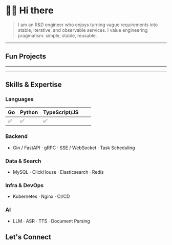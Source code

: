 # 👋🏻 Hi there

> I am an R&D engineer who enjoys turning vague requirements into stable, iterative, and observable services. I value engineering pragmatism: simple, stable, reusable.

---

## Fun Projects

---

---

## Skills & Expertise

### Languages

| Go | Python | TypeScript/JS |   |   |
| -- | ------ | ------------- | - | - |
| ✅  | ✅      | ✅             |   |   |

### Backend

- Gin / FastAPI · gRPC · SSE / WebSocket · Task Scheduling

### Data & Search

- MySQL · ClickHouse · Elasticsearch · Redis

### Infra & DevOps

- Kubernetes · Nginx · CI/CD

### AI

- LLM · ASR · TTS · Document Parsing

## Let's Connect



